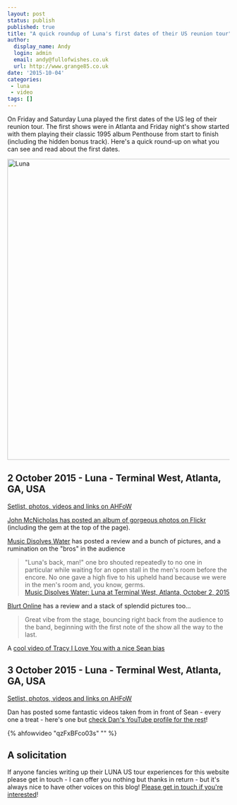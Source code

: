 ```yaml
---
layout: post
status: publish
published: true
title: "A quick roundup of Luna's first dates of their US reunion tour"
author:
  display_name: Andy
  login: admin
  email: andy@fullofwishes.co.uk
  url: http://www.grange85.co.uk
date: '2015-10-04'
categories:
 - luna
 - video
tags: []
---
```

<p class="lead">On Friday and Saturday Luna played the first dates of the US leg of their reunion tour. The first shows were in Atlanta and Friday night's show started with them playing their classic 1995 album Penthouse from start to finish (including the hidden bonus track). Here's a quick round-up on what you can see and read about the first dates.</p>

<a data-flickr-embed="true"  href="https://www.flickr.com/photos/johnmcnicholas/21716189729/in/faves-78462059@N00/" title="Luna"><img src="https://farm6.staticflickr.com/5768/21716189729_4108bc14e1_b.jpg" width="1024" height="683" alt="Luna"></a>

<h2>2 October 2015 - Luna - Terminal West, Atlanta, GA, USA</h2>
<p><a href="/database/luna/shows/2015/2015-10-02-luna-terminal-west-atlanta-ga-usa/">Setlist, photos, videos and links on AHFoW</a></p>

<p><a href="https://www.flickr.com/photos/johnmcnicholas/albums/72157657064373904">John McNicholas has posted an album of gorgeous photos on Flickr</a> (including the gem at the top of the page).</p>

<p><a href="http://shokai2.blogspot.co.uk/2015/10/luna-at-terminal-west-atlanta-october-2.html">Music Disolves Water</a> has posted a review and a bunch of pictures, and a rumination on the "bros" in the audience</p>
<blockquote>"Luna's back, man!" one bro shouted repeatedly to no one in particular while waiting for an open stall in the men's room before the encore. No one gave a high five to his upheld hand because we were in the men's room and, you know, germs.
<footer><a href="http://shokai2.blogspot.co.uk/2015/10/luna-at-terminal-west-atlanta-october-2.html">Music Disolves Water: Luna at Terminal West, Atlanta, October 2, 2015</a></footer>
</blockquote>

<p><a href="http://blurtonline.com/news/luna-tour-kicks-off-in-atlanta-last-night-we-have-photos-to-prove-it/">Blurt Online</a> has a review and a stack of splendid pictures too...</p>
<blockquote>Great vibe from the stage, bouncing right back from the audience to the band, beginning with the first note of the show all the way to the last.</blockquote>

<p>A <a href="https://www.youtube.com/watch?t=5&v=PjEXLry9KMc">cool video of Tracy I Love You with a nice Sean bias</a></p>

<h2>3 October 2015 - Luna - Terminal West, Atlanta, GA, USA</h2>
<p><a href="/database/luna/shows/2015/2015-10-03-luna-terminal-west-atlanta-ga-usa/">Setlist, photos, videos and links on AHFoW</a></p>

<p>Dan has posted some fantastic videos taken from in front of Sean - every one a treat - here's one but <a href="https://www.youtube.com/channel/UCqpbka2fm6q60_E4I6OANMQ">check Dan's YouTube profile for the rest</a>!</p>


{% ahfowvideo "qzFxBFco03s" "" %}


<h2>A solicitation</h2>
If anyone fancies writing up their LUNA US tour experiences for this website please get in touch - I can offer you nothing but thanks in return - but it's always nice to have other voices on this blog! <a href="/about/">Please get in touch if you're interested</a>!





